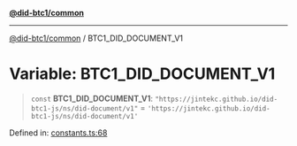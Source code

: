 [**@did-btc1/common**](../README.md)

***

[@did-btc1/common](../globals.md) / BTC1\_DID\_DOCUMENT\_V1

# Variable: BTC1\_DID\_DOCUMENT\_V1

> `const` **BTC1\_DID\_DOCUMENT\_V1**: `"https://jintekc.github.io/did-btc1-js/ns/did-document/v1"` = `'https://jintekc.github.io/did-btc1-js/ns/did-document/v1'`

Defined in: [constants.ts:68](https://github.com/dcdpr/did-btc1-js/blob/4ab6f9915d95beed9bc633644c9db1539395f512/packages/common/src/constants.ts#L68)
